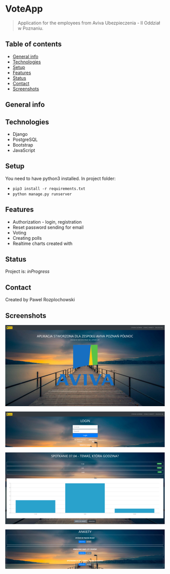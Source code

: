 # VoteApp
> Application for the employees from Aviva Ubezpieczenia - II Oddział w Poznaniu.

## Table of contents
* [General info](#general-info)
* [Technologies](#technologies)
* [Setup](#setup)
* [Features](#features)
* [Status](#status)
* [Contact](#contact)
* [Screenshots](#screenshots)

## General info



## Technologies
* Django
* PostgreSQL
* Bootstrap
* JavaScript

## Setup
You need to have python3 installed. In project folder: 
* `pip3 install -r requirements.txt`
* `python manage.py runserver`



## Features
* Authorization - login, registration
* Reset password sending for email
* Voting
* Creating polls
* Realtime charts created with

## Status
Project is: _inProgress_


## Contact
Created by Pawel Rozplochowski


## Screenshots
![Example screenshot](https://github.com/pawroz/VoteApp/blob/main/VoteProject/static/forReadMe/Screenshot_2021-04-03%20Aviva%20Pzn%20P%C3%B3%C5%82noc.png)


![Example screenshot](https://github.com/pawroz/VoteApp/blob/main/VoteProject/static/forReadMe/Screenshot_2021-04-03%20Aviva%20Pzn%20P%C3%B3%C5%82noc(1).png)


![Example screenshot](https://github.com/pawroz/VoteApp/blob/main/VoteProject/static/forReadMe/Screenshot_2021-04-03%20Aviva%20Pzn%20P%C3%B3%C5%82noc(3).png)


![Example screenshot](https://github.com/pawroz/VoteApp/blob/main/VoteProject/static/forReadMe/Screenshot_2021-04-03%20Aviva%20Pzn%20P%C3%B3%C5%82noc(4).png)

